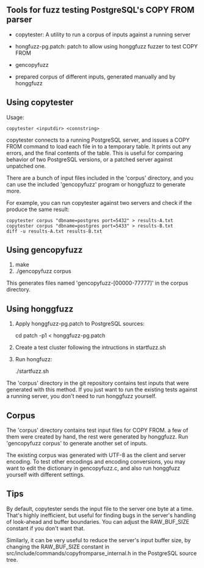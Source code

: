 Tools for fuzz testing PostgreSQL's COPY FROM parser
----------------------------------------------------

- copytester: A utility to run a corpus of inputs against a running server

- hongfuzz-pg.patch: patch to allow using honggfuzz fuzzer to test COPY FROM

- gencopyfuzz

- prepared corpus of different inputs, generated manually and by honggfuzz

Using copytester
----------------

Usage:

    copytester <inputdir> <connstring>

copytester connects to a running PostgreSQL server, and issues a COPY FROM command
to load each file in <inputdir> to a temporary table. It prints out any
errors, and the final contents of the table. This is useful for comparing
behavior of two PostgreSQL versions, or a patched server against unpatched one.

There are a bunch of input files included in the 'corpus' directory, and you can
use the included 'gencopyfuzz' program or honggfuzz to generate more.

For example, you can run copytester against two servers and check if the produce
the same result:

    copytester corpus "dbname=postgres port=5432" > results-A.txt
    copytester corpus "dbname=postgres port=5433" > results-B.txt
    diff -u results-A.txt results-B.txt


Using gencopyfuzz
-----------------

1. make
2. ./gencopyfuzz corpus

This generates files named 'gencopyfuzz-[00000-77777]' in the corpus directory.

Using honggfuzz
---------------

1. Apply honggfuzz-pg.patch to PostgreSQL sources:

   cd <PostgreSQL source tree>
   patch -p1 < honggfuzz-pg.patch

2. Create a test cluster following the intructions in startfuzz.sh

3. Run hongfuzz:

   ./startfuzz.sh

The 'corpus' directory in the git repository contains test inputs that
were generated with this method. If you just want to run the existing
tests against a running server, you don't need to run honggfuzz yourself.

Corpus
------

The 'corpus' directory contains test input files for COPY FROM. a few
of them were created by hand, the rest were generated by honggfuzz.
Run 'gencopyfuzz corpus' to generate another set of inputs.

The existing corpus was generated with UTF-8 as the client and server
encoding. To test other encodings and encoding conversions, you may
want to edit the dictionary in gencopyfuzz.c, and also run honggfuzz
yourself with different settings.


Tips
----

By default, copytester sends the input file to the server one byte at a time.
That's highly inefficient, but useful for finding bugs in the server's
handling of look-ahead and buffer boundaries. You can adjust the RAW_BUF_SIZE
constant if you don't want that.

Similarly, it can be very useful to reduce the server's input buffer size,
by changing the RAW_BUF_SIZE constant in src/include/commands/copyfromparse_internal.h
in the PostgreSQL source tree.

